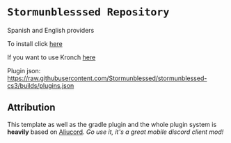 # `Stormunblesssed Repository`
Spanish and English providers

To install click [here](https://l.cloudstream.cf/dir_storm)


If you want to use Kronch [here](https://github.com/Stormunblessed/kamy-cs3) 

Plugin json: https://raw.githubusercontent.com/Stormunblessed/stormunblessed-cs3/builds/plugins.json
## Attribution

This template as well as the gradle plugin and the whole plugin system is **heavily** based on [Aliucord](https://github.com/Aliucord).
*Go use it, it's a great mobile discord client mod!*
